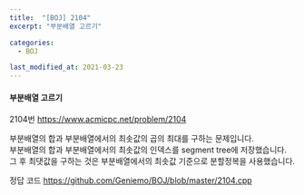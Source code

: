 ```yaml
---
title:  "[BOJ] 2104"
excerpt: "부분배열 고르기"

categories:
  - BOJ

last_modified_at: 2021-03-23
---
```


#### 부분배열 고르기

2104번 <https://www.acmicpc.net/problem/2104>

부분배열의 합과 부분배열에서의 최솟값의 곱의 최대를 구하는 문제입니다.<br>
부분배열의 합과 부분배열에서의 최솟값의 인덱스를 segment tree에 저장했습니다.<br>
그 후 최댓값을 구하는 것은 부분배열에서의 최솟값 기준으로 분할정복을 사용했습니다.

정답 코드 <https://github.com/Geniemo/BOJ/blob/master/2104.cpp>